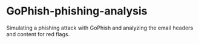 # GoPhish-phishing-analysis
Simulating a phishing attack with GoPhish and analyzing the email headers and content for red flags.
